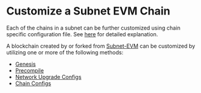 # Customize a Subnet EVM Chain

Each of the chains in a subnet can be further customized using chain specific
configuration file. See [here](../nodes/maintain/chain-config-flags.md) for detailed explanation.

A blockchain created by or forked from [Subnet-EVM](https://github.com/ava-labs/subnet-evm) can be
customized by utilizing one or more of the following methods:

- [Genesis](../subnets/subnet-evm-genesis-file)
- [Precompile](../subnets/subnet-evm-precompiles)
- [Network Upgrade Configs](../subnets/subnet-evm-network-upgrades)
- [Chain Configs](../subnets/subnet-evm-chain-configs)
